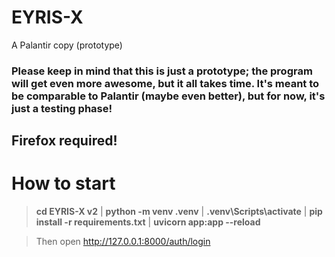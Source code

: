 # EYRIS-X
A Palantir copy (prototype)

### Please keep in mind that this is just a prototype; the program will get even more awesome, but it all takes time. It's meant to be comparable to Palantir (maybe even better), but for now, it's just a testing phase!

## Firefox required!

# How to start
> **cd EYRIS-X v2** | **python -m venv .venv** | **.venv\Scripts\activate** | **pip install -r requirements.txt** | **uvicorn app:app --reload**

> Then open http://127.0.0.1:8000/auth/login
